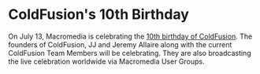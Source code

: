 # ColdFusion's 10th Birthday

On July 13, Macromedia is celebrating the [10th birthday of ColdFusion](http://www.macromedia.com/go/BICG/). The founders of ColdFusion, JJ and Jeremy Allaire along with the current ColdFusion Team Members will be celebrating. They are also broadcasting the live celebration worldwide via Macromedia User Groups.